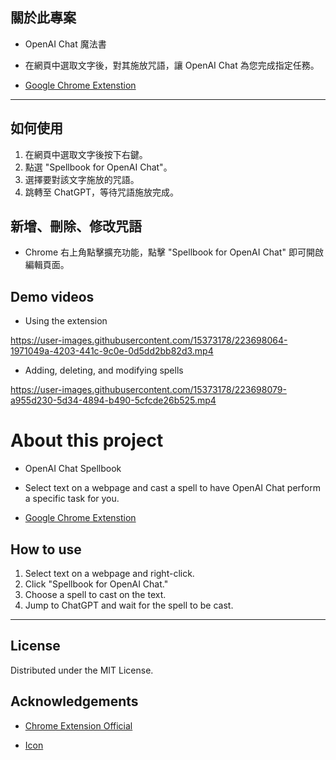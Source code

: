 ## 關於此專案

- OpenAI Chat 魔法書

- 在網頁中選取文字後，對其施放咒語，讓 OpenAI Chat 為您完成指定任務。

- [Google Chrome Extenstion](https://chrome.google.com/webstore/detail/spellbook-for-openai-chat/dkjphoginefnolhlimdopaflffoddffo?hl=en&authuser=0)

---

## 如何使用

1. 在網頁中選取文字後按下右鍵。
2. 點選 "Spellbook for OpenAI Chat"。
3. 選擇要對該文字施放的咒語。
4. 跳轉至 ChatGPT，等待咒語施放完成。

## 新增、刪除、修改咒語

- Chrome 右上角點擊擴充功能，點擊 "Spellbook for OpenAI Chat" 即可開啟編輯頁面。

## Demo videos

- Using the extension


https://user-images.githubusercontent.com/15373178/223698064-1971049a-4203-441c-9c0e-0d5dd2bb82d3.mp4



- Adding, deleting, and modifying spells


https://user-images.githubusercontent.com/15373178/223698079-a955d230-5d34-4894-b490-5cfcde26b525.mp4


# About this project

- OpenAI Chat Spellbook

- Select text on a webpage and cast a spell to have OpenAI Chat perform a specific task for you.

- [Google Chrome Extenstion](https://chrome.google.com/webstore/detail/spellbook-for-openai-chat/dkjphoginefnolhlimdopaflffoddffo?hl=en&authuser=0)

## How to use

1. Select text on a webpage and right-click.
2. Click "Spellbook for OpenAI Chat."
3. Choose a spell to cast on the text.
4. Jump to ChatGPT and wait for the spell to be cast.

---

## License

Distributed under the MIT License.

## Acknowledgements

- [Chrome Extension Official](https://developer.chrome.com/extensions/getstarted)

- [Icon](https://www.flaticon.com/free-icon/sword_2119265#term=fight&page=1&position=13)
